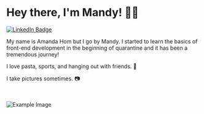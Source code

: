 # Hey there, I'm Mandy! 👋🏻

[![LinkedIn Badge](https://img.shields.io/badge/LinkedIn-Profile-informational?style=flat&logo=linkedin&logoColor=white&color=0A66C2)](https://www.linkedin.com/in/amanda-hom)

My name is Amanda Hom but I go by Mandy. I started to learn the basics of front-end development in the beginning of quarantine and it has been a tremendous journey!

I love pasta, sports, and hanging out with friends. 🍝

I take pictures sometimes. 📷

<br>

![Example Image](assets/image.jpg)

